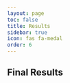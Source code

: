 ```yaml
---
layout: page
toc: false
title: Results
sidebar: true
icon: fas fa-medal
order: 6
---
```



## Final Results

